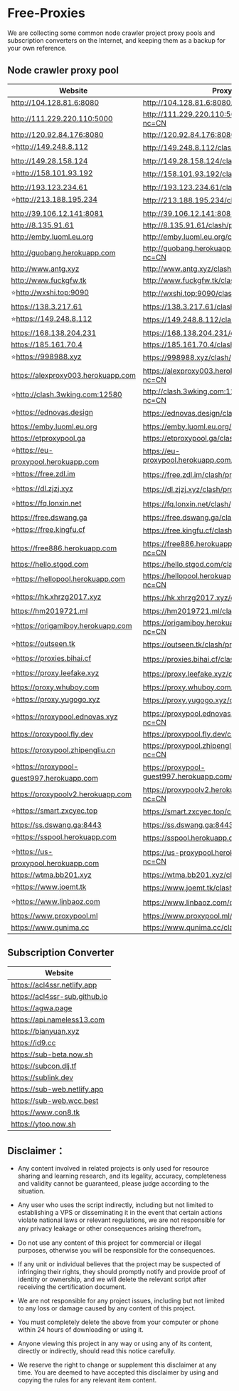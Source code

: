 # Free-Proxies

We are collecting some common node crawler project proxy pools and subscription converters on the Internet, and keeping them as a backup for your own reference.

## Node crawler proxy pool

| Website               | Proxy Pool              |
| --------------------- | ----------------------- | 
| http://104.128.81.6:8080 | http://104.128.81.6:8080/clash/proxies?nc=CN |
| http://111.229.220.110:5000 | http://111.229.220.110:5000/clash/proxies?nc=CN |
| http://120.92.84.176:8080 | http://120.92.84.176:8080/clash/proxies?nc=CN |
| :star:http://149.248.8.112 | http://149.248.8.112/clash/proxies?nc=CN |
| http://149.28.158.124 | http://149.28.158.124/clash/proxies?nc=CN |
| :star:http://158.101.93.192 | http://158.101.93.192/clash/proxies?nc=CN |
| http://193.123.234.61 | http://193.123.234.61/clash/proxies?nc=CN |
| :star:http://213.188.195.234 | http://213.188.195.234/clash/proxies?nc=CN |
| http://39.106.12.141:8081 | http://39.106.12.141:8081/clash/proxies?nc=CN |
| http://8.135.91.61 | http://8.135.91.61/clash/proxies?nc=CN |
| http://emby.luoml.eu.org | http://emby.luoml.eu.org/clash/proxies?nc=CN |
| http://guobang.herokuapp.com | http://guobang.herokuapp.com/clash/proxies?nc=CN |
| http://www.antg.xyz | http://www.antg.xyz/clash/proxies?nc=CN |
| http://www.fuckgfw.tk | http://www.fuckgfw.tk/clash/proxies?nc=CN |
| :star:http://wxshi.top:9090 | http://wxshi.top:9090/clash/proxies?nc=CN |
| https://138.3.217.61 | https://138.3.217.61/clash/proxies?nc=CN |
| :star:https://149.248.8.112 | https://149.248.8.112/clash/proxies?nc=CN |
| https://168.138.204.231 | https://168.138.204.231/clash/proxies?nc=CN |
| https://185.161.70.4 | https://185.161.70.4/clash/proxies?nc=CN |
| :star:https://998988.xyz | https://998988.xyz/clash/proxies?nc=CN |
| https://alexproxy003.herokuapp.com | https://alexproxy003.herokuapp.com/clash/proxies?nc=CN |
| :star:http://clash.3wking.com:12580 | http://clash.3wking.com:12580/clash/proxies?nc=CN |
| :star:https://ednovas.design | https://ednovas.design/clash/proxies?nc=CN |
| https://emby.luoml.eu.org | https://emby.luoml.eu.org/clash/proxies?nc=CN |
| https://etproxypool.ga | https://etproxypool.ga/clash/proxies?nc=CN |
| :star:https://eu-proxypool.herokuapp.com | https://eu-proxypool.herokuapp.com/clash/proxies?nc=CN |
| :star:https://free.zdl.im | https://free.zdl.im/clash/proxies?nc=CN |
| :star:https://dl.zjzj.xyz | https://dl.zjzj.xyz/clash/proxies?nc=CN |
| :star:https://fq.lonxin.net | https://fq.lonxin.net/clash/proxies?nc=CN |
| https://free.dswang.ga | https://free.dswang.ga/clash/proxies?nc=CN |
| :star:https://free.kingfu.cf | https://free.kingfu.cf/clash/proxies?nc=CN |
| https://free886.herokuapp.com | https://free886.herokuapp.com/clash/proxies?nc=CN |
| https://hello.stgod.com | https://hello.stgod.com/clash/proxies?nc=CN |
| :star:https://hellopool.herokuapp.com | https://hellopool.herokuapp.com/clash/proxies?nc=CN |
| :star:https://hk.xhrzg2017.xyz | https://hk.xhrzg2017.xyz/clash/proxies?nc=CN |
| https://hm2019721.ml | https://hm2019721.ml/clash/proxies?nc=CN |
| :star:https://origamiboy.herokuapp.com | https://origamiboy.herokuapp.com/clash/proxies?nc=CN |
| :star:https://outseen.tk | https://outseen.tk/clash/proxies?nc=CN |
| :star:https://proxies.bihai.cf | https://proxies.bihai.cf/clash/proxies?nc=CN |
| :star:https://proxy.leefake.xyz | https://proxy.leefake.xyz/clash/proxies?nc=CN |
| https://proxy.whuboy.com | https://proxy.whuboy.com/clash/proxies?nc=CN |
| :star:https://proxy.yugogo.xyz | https://proxy.yugogo.xyz/clash/proxies?nc=CN |
| :star:https://proxypool.ednovas.xyz | https://proxypool.ednovas.xyz/clash/proxies?nc=CN |
| https://proxypool.fly.dev | https://proxypool.fly.dev/clash/proxies?nc=CN |
| https://proxypool.zhipengliu.cn | https://proxypool.zhipengliu.cn/clash/proxies?nc=CN |
| :star:https://proxypool-guest997.herokuapp.com | https://proxypool-guest997.herokuapp.com/clash/proxies?nc=CN |
| https://proxypoolv2.herokuapp.com | https://proxypoolv2.herokuapp.com/clash/proxies?nc=CN |
| :star:https://smart.zxcyec.top | https://smart.zxcyec.top/clash/proxies?nc=CN |
| https://ss.dswang.ga:8443 | https://ss.dswang.ga:8443/clash/proxies?nc=CN |
| :star:https://sspool.herokuapp.com | https://sspool.herokuapp.com/clash/proxies?nc=CN |
| :star:https://us-proxypool.herokuapp.com | https://us-proxypool.herokuapp.com/clash/proxies?nc=CN |
| https://wtma.bb201.xyz | https://wtma.bb201.xyz/clash/proxies?nc=CN |
| :star:https://www.joemt.tk | https://www.joemt.tk/clash/proxies?nc=CN |
| :star:https://www.linbaoz.com | https://www.linbaoz.com/clash/proxies?nc=CN |
| https://www.proxypool.ml | https://www.proxypool.ml/clash/proxies?nc=CN |
| https://www.qunima.cc | https://www.qunima.cc/clash/proxies?nc=CN |


## Subscription Converter

| Website                | 
| ---------------------- | 
| https://acl4ssr.netlify.app  |
| https://acl4ssr-sub.github.io  |
| https://agwa.page  |
| https://api.nameless13.com  |
| https://bianyuan.xyz  |
| https://id9.cc  |
| https://sub-beta.now.sh  |
| https://subcon.dlj.tf  |
| https://sublink.dev  |
| https://sub-web.netlify.app  |
| https://sub-web.wcc.best  |
| https://www.con8.tk  |
| https://ytoo.now.sh  |


## Disclaimer：

* Any content involved in related projects is only used for resource sharing and learning research, and its legality, accuracy, completeness and validity cannot be guaranteed, please judge according to the situation.

* Any user who uses the script indirectly, including but not limited to establishing a VPS or disseminating it in the event that certain actions violate national laws or relevant regulations, we are not responsible for any privacy leakage or other consequences arising therefrom。

* Do not use any content of this project for commercial or illegal purposes, otherwise you will be responsible for the consequences.

* If any unit or individual believes that the project may be suspected of infringing their rights, they should promptly notify and provide proof of identity or ownership, and we will delete the relevant script after receiving the certification document.

* We are not responsible for any project issues, including but not limited to any loss or damage caused by any content of this project.

* You must completely delete the above from your computer or phone within 24 hours of downloading or using it.

* Anyone viewing this project in any way or using any of its content, directly or indirectly, should read this notice carefully.

* We reserve the right to change or supplement this disclaimer at any time. You are deemed to have accepted this disclaimer by using and copying the rules for any relevant item content.
